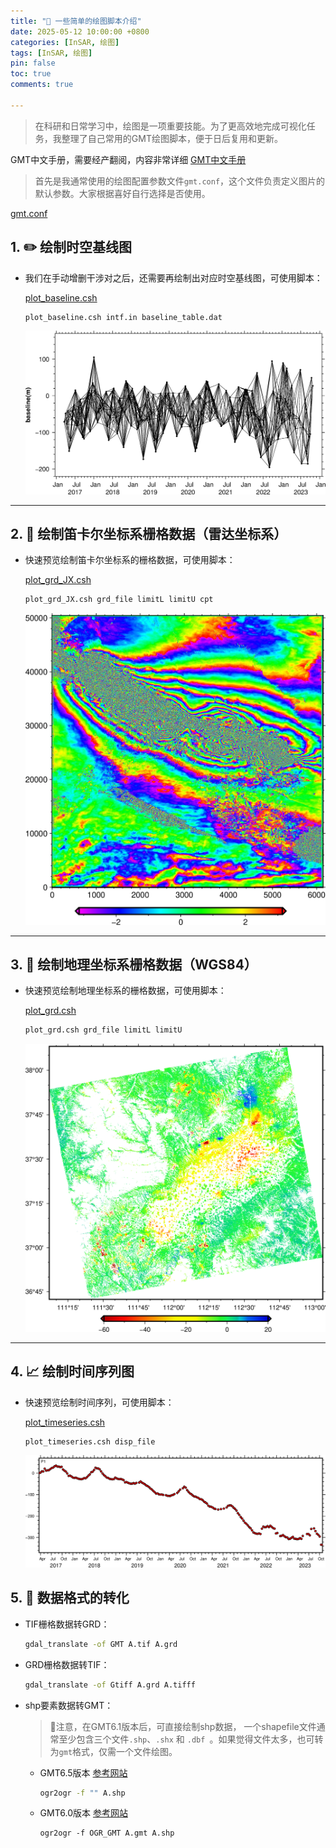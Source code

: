 ```yaml
---
title: "🎨 一些简单的绘图脚本介绍"
date: 2025-05-12 10:00:00 +0800
categories: [InSAR, 绘图]
tags: [InSAR, 绘图]
pin: false
toc: true
comments: true

---
```



> 在科研和日常学习中，绘图是一项重要技能。为了更高效地完成可视化任务，我整理了自己常用的GMT绘图脚本，便于日后复用和更新。

GMT中文手册，需要经产翻阅，内容非常详细
[GMT中文手册](https://docs.gmt-china.org/)

> 首先是我通常使用的绘图配置参数文件`gmt.conf`，这个文件负责定义图片的默认参数。大家根据喜好自行选择是否使用。

   <a href="/code/gmt.conf" download>gmt.conf</a>

## 1. ✏️ 绘制时空基线图

- 我们在手动增删干涉对之后，还需要再绘制出对应时空基线图，可使用脚本：

    [plot_baseline.csh](/code/plot_baseline.csh)

    ```bash
    plot_baseline.csh intf.in baseline_table.dat
    ```
    
   ![图片说明文字](/assets/img/picture/baseline.png)

---

## 2. 🎨 绘制笛卡尔坐标系栅格数据（雷达坐标系）

- 快速预览绘制笛卡尔坐标系的栅格数据，可使用脚本：

    [plot_grd_JX.csh](/code/plot_grd_JX.csh)

    ```bash
    plot_grd_JX.csh grd_file limitL limitU cpt
    ```
    
   ![图片说明文字](/assets/img/picture/plot_phase.jpg)

---

## 3. 🎨 绘制地理坐标系栅格数据（WGS84）

- 快速预览绘制地理坐标系的栅格数据，可使用脚本：

    [plot_grd.csh](/code/plot_grd.csh)

    ```bash
    plot_grd.csh grd_file limitL limitU
    ```
    
   ![图片说明文字](/assets/img/picture/plot_vel.png)

---

## 4. 📈 绘制时间序列图

- 快速预览绘制时间序列，可使用脚本：

    [plot_timeseries.csh](/code/plot_timeseries.csh)

    ```bash
    plot_timeseries.csh disp_file
    ```
    
   ![图片说明文字](/assets/img/picture/plot_ts.png)


## 5. 🔄 数据格式的转化

- TIF栅格数据转GRD：

    ```bash
    gdal_translate -of GMT A.tif A.grd
    ```
    
- GRD栅格数据转TIF：

    ```bash
    gdal_translate -of Gtiff A.grd A.tifff
    ```
    
- shp要素数据转GMT：

    > 📢注意，在GMT6.1版本后，可直接绘制shp数据， 一个shapefile文件通常至少包含三个文件`.shp`、`.shx` 和 `.dbf `。如果觉得文件太多，也可转为`gmt`格式，仅需一个文件绘图。

   - GMT6.5版本 [参考网站](https://docs.gmt-china.org/latest/utilities/gdal/#ogr2ogr/)

        ```bash
        ogr2ogr -f "" A.shp
        ```


   - GMT6.0版本 [参考网站](https://docs.gmt-china.org/6.0/dataset/gadm/?highlight=ogr2ogr)    

        ```
        ogr2ogr -f OGR_GMT A.gmt A.shp
        ```
